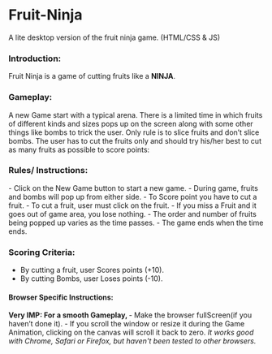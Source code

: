 # Fruit-Ninja
A lite desktop version of the fruit ninja game. (HTML/CSS &amp; JS)

<h3>Introduction: </h3> 
Fruit Ninja is a game of cutting fruits like a <strong>NINJA</strong>.

<H3>Gameplay: </h3>
	A new Game start with a typical arena. There is a limited time in which fruits of different kinds and sizes pops up on the screen along with some other things like bombs to trick the user. Only rule is to slice fruits and don’t slice bombs. The user has to cut the fruits only and should try his/her best to cut as many fruits as possible to score points:



<h3>Rules/ Instructions: </h3>
-	Click on the New Game button to start a new game.
-	During game, fruits and bombs will pop up from either side.
-	To Score point you have to cut a fruit.
-	To cut a fruit, user must click on the fruit.
-	If you miss a Fruit and it goes out of game area, you lose nothing.
-	The order and number of fruits being popped up varies as the time passes.
-	The game ends when the time ends.


<h3>Scoring Criteria: </h3>
		
-	By cutting a fruit, user Scores points (+10).
-	By cutting Bombs, user Loses points (-10).


<h4>Browser Specific Instructions: </h4>
<strong>Very IMP: For a smooth Gameplay, </strong>
-	Make the browser fullScreen(if you haven’t done it).
-	If you scroll the window or resize it during the Game Animation, clicking on the canvas will scroll it back to zero.
<i>It works good with Chrome, Safari or Firefox, but haven't been tested to other browsers. </i>


